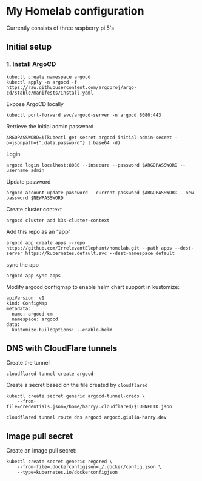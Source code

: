 # My Homelab configuration

Currently consists of three raspberry pi 5's

## Initial setup

### 1. Install ArgoCD

```shell
kubectl create namespace argocd
kubectl apply -n argocd -f https://raw.githubusercontent.com/argoproj/argo-cd/stable/manifests/install.yaml
```

Expose ArgoCD locally

```shell
kubectl port-forward svc/argocd-server -n argocd 8080:443
```

Retrieve the initial admin password

```shell
ARGOPASSWORD=$(kubectl get secret argocd-initial-admin-secret -o=jsonpath={".data.password"} | base64 -d)
```

Login

```shell
argocd login localhost:8080 --insecure --password $ARGOPASSWORD --username admin
```

Update password

```shell
argocd account update-password --current-password $ARGOPASSWORD --new-password $NEWPASSWORD
```

Create cluster context

```shell
argocd cluster add k3s-cluster-context
```

Add this repo as an "app"

```shell
argocd app create apps --repo https://github.com/IrrelevantElephant/homelab.git --path apps --dest-server https://kubernetes.default.svc --dest-namespace default
```

sync the app

```shell
argocd app sync apps
```

Modify argocd configmap to enable helm chart support in kustomize:

```
apiVersion: v1
kind: ConfigMap
metadata:
  name: argocd-cm
  namespace: argocd
data:
  kustomize.buildOptions: --enable-helm
```

## DNS with CloudFlare tunnels

Create the tunnel

```shell
cloudflared tunnel create argocd
```

Create a secret based on the file created by `cloudflared`
```shell
kubectl create secret generic argocd-tunnel-creds \
	--from-file=credentials.json=/home/harry/.cloudflared/$TUNNELID.json
```

```shell
cloudflared tunnel route dns argocd argocd.giulia-harry.dev
```

## Image pull secret

Create an image pull secret:

```shell
kubectl create secret generic regcred \
    --from-file=.dockerconfigjson=./.docker/config.json \
    --type=kubernetes.io/dockerconfigjson
```


